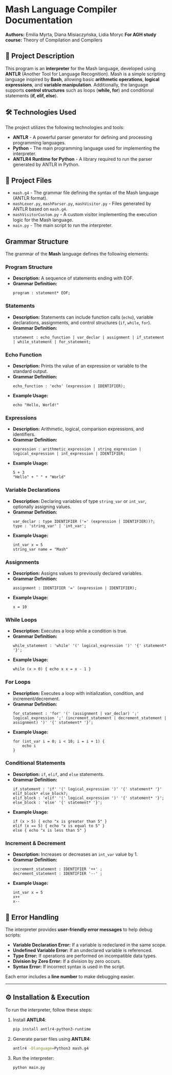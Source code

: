 # Mash Language Compiler Documentation

**Authors:** Emilia Myrta, Diana Misiaczyńska, Lidia Moryc 
**For AGH study course:** Theory of Compilation and Compilers


## 📌 Project Description
This program is an **interpreter** for the Mash language, developed using **ANTLR** (Another Tool for Language Recognition). 
Mash is a simple scripting language inspired by **Bash**, allowing basic **arithmetic operations**, **logical expressions**, and **variable manipulation**. Additionally, the language supports **control structures** such as loops (**while, for**) and conditional statements (**if, elif, else**).


## 🛠️ Technologies Used
The project utilizes the following technologies and tools:

- **ANTLR** - A powerful parser generator for defining and processing programming languages.
- **Python** - The main programming language used for implementing the interpreter.
- **ANTLR4 Runtime for Python** - A library required to run the parser generated by ANTLR in Python.


## 📂 Project Files
- `mash.g4` - The grammar file defining the syntax of the Mash language (ANTLR format).
- `mashLexer.py`, `mashParser.py`, `mashVisitor.py` - Files generated by ANTLR based on `mash.g4`.
- `mashVisitorCustom.py` - A custom visitor implementing the execution logic for the Mash language.
- `main.py` - The main script to run the interpreter.


## Grammar Structure
The grammar of the **Mash** language defines the following elements:

### Program Structure
- **Description:** A sequence of statements ending with EOF.
- **Grammar Definition:**
  ```antlr
  program : statement* EOF;
  ```

### Statements
- **Description:** Statements can include function calls (`echo`), variable declarations, assignments, and control structures (`if`, `while`, `for`).
- **Grammar Definition:**
  ```antlr
  statement : echo_function | var_declar | assignment | if_statement | while_statement | for_statement;
  ```

### Echo Function
- **Description:** Prints the value of an expression or variable to the standard output.
- **Grammar Definition:**
  ```antlr
  echo_function : 'echo' (expression | IDENTIFIER);
  ```
- **Example Usage:**
  ```mash
  echo "Hello, World!"
  ```

### Expressions
- **Description:** Arithmetic, logical, comparison expressions, and identifiers.
- **Grammar Definition:**
  ```antlr
  expression : arithmetic_expression | string_expression | logical_expression | int_expression | IDENTIFIER;
  ```
- **Example Usage:**
  ```mash
  5 + 3
  "Hello" + " " + "World"
  ```

### Variable Declarations
- **Description:** Declaring variables of type `string_var` or `int_var`, optionally assigning values.
- **Grammar Definition:**
  ```antlr
  var_declar : type IDENTIFIER ('=' (expression | IDENTIFIER))?;
  type : 'string_var' | 'int_var';
  ```
- **Example Usage:**
  ```mash
  int_var x = 5
  string_var name = "Mash"
  ```

### Assignments
- **Description:** Assigns values to previously declared variables.
- **Grammar Definition:**
  ```antlr
  assignment : IDENTIFIER '=' (expression | IDENTIFIER);
  ```
- **Example Usage:**
  ```mash
  x = 10
  ```

### While Loops
- **Description:** Executes a loop while a condition is true.
- **Grammar Definition:**
  ```antlr
  while_statement : 'while' '(' logical_expression ')' '{' statement* '}';
  ```
- **Example Usage:**
  ```mash
  while (x > 0) { echo x x = x - 1 }
  ```

### For Loops
- **Description:** Executes a loop with initialization, condition, and increment/decrement.
- **Grammar Definition:**
  ```antlr
  for_statement : 'for' '(' (assignment | var_declar) ';' logical_expression ';' (increment_statement | decrement_statement | assignment) ')' '{' statement* '}';
  ```
- **Example Usage:**
  ```mash
  for (int_var i = 0; i < 10; i = i + 1) {
      echo i
  }
  ```

### Conditional Statements
- **Description:** `if`, `elif`, and `else` statements.
- **Grammar Definition:**
  ```antlr
  if_statement : 'if' '(' logical_expression ')' '{' statement* '}' elif_block* else_block?;
  elif_block : 'elif' '(' logical_expression ')' '{' statement* '}';
  else_block : 'else' '{' statement* '}';
  ```
- **Example Usage:**
  ```mash
  if (x > 5) { echo "x is greater than 5" } 
  elif (x == 5) { echo "x is equal to 5" } 
  else { echo "x is less than 5" }
  ```

### Increment & Decrement
- **Description:** Increases or decreases an `int_var` value by 1.
- **Grammar Definition:**
  ```antlr
  increment_statement : IDENTIFIER '++' ;
  decrement_statement : IDENTIFIER '--' ;
  ```
- **Example Usage:**
  ```mash
  int_var x = 5
  x++
  x--
  ```


## 🚨 Error Handling
The interpreter provides **user-friendly error messages** to help debug scripts:
- **Variable Declaration Error:** If a variable is redeclared in the same scope.
- **Undefined Variable Error:** If an undeclared variable is referenced.
- **Type Error:** If operations are performed on incompatible data types.
- **Division by Zero Error:** If a division by zero occurs.
- **Syntax Error:** If incorrect syntax is used in the script.

Each error includes a **line number** to make debugging easier.

---

## ⚙️ Installation & Execution
To run the interpreter, follow these steps:

1. Install **ANTLR4**:
   ```bash
   pip install antlr4-python3-runtime
   ```

2. Generate parser files using **ANTLR4**:
   ```bash
   antlr4 -Dlanguage=Python3 mash.g4
   ```

3. Run the interpreter:
   ```bash
   python main.py
   ```
